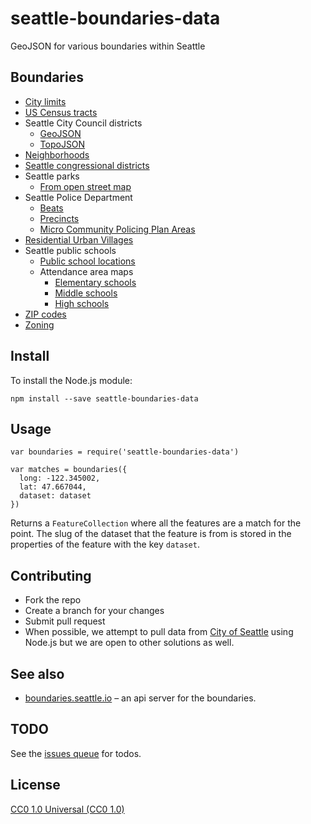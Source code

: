 # seattle-boundaries-data

GeoJSON for various boundaries within Seattle

## Boundaries
- [City limits](/data/city-limits.geojson)
- [US Census tracts](/data/census-tracts.geojson)
- Seattle City Council districts
  - [GeoJSON](/data/city-council-districts.geojson)
  - [TopoJSON](/data/city-council-districts.topojson)
- [Neighborhoods](/data/neighborhoods.geojson)
- [Seattle congressional districts](/data/seattle-congress.geojson)
- Seattle parks
  - [From open street map](/data/seattle-parks-osm.geojson)
- Seattle Police Department
  - [Beats](/data/spd-beats.geojson)
  - [Precincts](/data/spd-precints.geojson)
  - [Micro Community Policing Plan Areas](/data/spd-mcpp-areas.geojson)
- [Residential Urban Villages](/data/ruv.geojson)
- Seattle public schools 
  - [Public school locations](/data/sps_school_site_2015_2016.geojson)
  - Attendance area maps
    - [Elementary schools](/data/sps_attendance_area_ES.geojson)
    - [Middle schools](/data/sps_attendance_area_MS.geojson)
    - [High schools](/data/sps_attendance_area_HS.geojson)
- [ZIP codes](/data/zip-codes.geojson)
- [Zoning](/data/zoning.geojson)

## Install

To install the Node.js module:

```
npm install --save seattle-boundaries-data
```

## Usage

```
var boundaries = require('seattle-boundaries-data')

var matches = boundaries({
  long: -122.345002,
  lat: 47.667044,
  dataset: dataset
})
```

Returns a `FeatureCollection` where all the features are a match for the point. The slug of the dataset that the feature is from is stored in the properties of the feature with the key `dataset`.

## Contributing
- Fork the repo
- Create a branch for your changes
- Submit pull request
- When possible, we attempt to pull data from [City of Seattle](https://data.seattle.gov/) using Node.js but we are open to other solutions
  as well.
  
## See also
- [boundaries.seattle.io](https://github.com/seattleio/boundaries.seattle.io) – an api server for the boundaries.

## TODO

See the [issues queue](http://github.com/openseattle/seattle-boundaries/issues) for todos.

## License
[CC0 1.0 Universal (CC0 1.0)](https://creativecommons.org/publicdomain/zero/1.0/)
